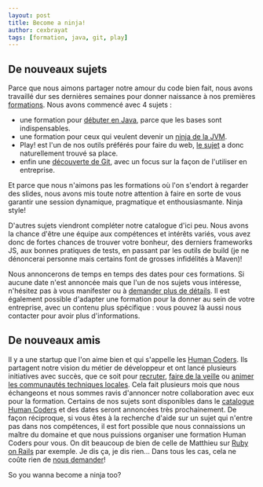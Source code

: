 ```yaml
---
layout: post
title: Become a ninja!
author: cexbrayat
tags: [formation, java, git, play]
---
```


<h2>De nouveaux sujets</h2>

Parce que nous aimons partager notre amour du code bien fait, nous avons travaillé dur ses dernières semaines pour donner naissance à nos premières [formations](http://ninja-squad.com/training). Nous avons commencé avec 4 sujets :
- une formation pour [débuter en Java](http://ninja-squad.com/training/java), parce que les bases sont indispensables.
- une formation pour ceux qui veulent devenir un [ninja de la JVM](http://ninja-squad.com/training/java-ninja).
- Play! est l'un de nos outils préférés pour faire du web, [le sujet](http://ninja-squad.com/training/play-framework) a donc naturellement trouvé sa place.
- enfin une [découverte de Git](http://ninja-squad.com/training/git), avec un focus sur la façon de l'utiliser en entreprise.

Et parce que nous n'aimons pas les formations où l'on s'endort à regarder des slides, nous avons mis toute notre attention à faire en sorte de vous garantir une session dynamique, pragmatique et enthousiasmante. Ninja style!

D'autres sujets viendront compléter notre catalogue d'ici peu. Nous avons la chance d'être une équipe aux compétences et intérêts variés, vous avez donc de fortes chances de trouver votre bonheur, des derniers frameworks JS, aux bonnes pratiques de tests, en passant par les outils de build (je ne dénoncerai personne mais certains font de grosses infidélités à Maven)!

Nous annoncerons de temps en temps des dates pour ces formations. Si aucune date n'est annoncée mais que l'un de nos sujets vous intéresse, n'hésitez pas à vous manifester ou à [demander plus de détails](http://ninja-squad.com/contact). Il est également possible d'adapter une formation pour la donner au sein de votre entreprise, avec un contenu plus spécifique : vous pouvez là aussi nous contacter pour avoir plus d'informations.

<h2>De nouveaux amis</h2>

Il y a une startup que l'on aime bien et qui s'appelle les [Human Coders](http://humancoders.com). Ils partagent notre vision du métier de développeur et ont lancé plusieurs initiatives avec succès, que ce soit pour [recruter](http://jobs.humancoders.com), [faire de la veille](http://news.humancoders.com/) ou [animer les communautés techniques locales](http://humantalks.com/). Cela fait plusieurs mois que nous échangeons et nous sommes ravis d'annoncer notre collaboration avec eux pour la formation. Certains de nos sujets sont disponibles dans le [catalogue Human Coders](http://formations.humancoders.com/) et des dates seront annoncées très prochainement. De façon réciproque, si vous êtes à la recherche d'aide sur un sujet qui n'entre pas dans nos compétences, il est fort possible que nous connaissions un maître du domaine et que nous puissions organiser une formation Human Coders pour vous. On dit beaucoup de bien de celle de Matthieu sur [Ruby on Rails](http://formations.humancoders.com/formations/ruby-on-rails) par exemple. Je dis ça, je dis rien... Dans tous les cas, cela ne coûte rien de [nous demander](http://ninja-squad.com/contact)!

So you wanna become a ninja too?

